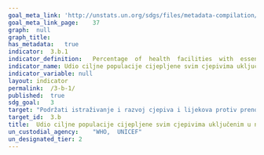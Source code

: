 ```yaml
---	
goal_meta_link:	'http://unstats.un.org/sdgs/files/metadata-compilation/Metadata-Goal-3.pdf'
goal_meta_link_page:	37
graph:	null
graph_title:	
has_metadata:	true
indicator:	3.b.1
indicator_definition:	Percentage  of  health  facilities  with  essential  medicines  and  life_saving  commodities
indicator_name:	Udio ciljne populacije cijepljene svim cjepivima uključenim u njihov nacionalni program
indicator_variable:	null
layout:	indicator
permalink:	/3-b-1/
published:	true  
sdg_goal:	3
target:	"Podržati istraživanje i razvoj cjepiva i lijekova protiv prenosivih i neprenosivih bolesti koje primarno pogađaju zemlje u razvoju, osigurati pristup cijenom pristupačnim osnovnim lijekovima i cjepivima, u skladu s Deklaracijom iz Dohe o Sporazumu o trgovinskim aspektima prava intelektualnog vlasništva (TRIPS) i javnom zdravlju, kojom se potvrđuje pravo zemalja u razvoju na potpuno korištenje odredbi Sporazuma o trgovinskim aspektima prava intelektualnog vlasništva s obzirom na fleksibilnosti u smislu zaštite javnog zdravlja, a posebno, osiguranje pristupa lijekovima za sve"
target_id:	3.b
title:	Udio ciljne populacije cijepljene svim cjepivima uključenim u njihov nacionalni program
un_custodial_agency:	"WHO,  UNICEF"
un_designated_tier:	2
---	
```

